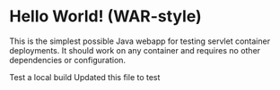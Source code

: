 Hello World! (WAR-style)
===============

This is the simplest possible Java webapp for testing servlet container deployments.  It should work on any container and requires no other dependencies or configuration.

Test a local build
Updated this file to test
